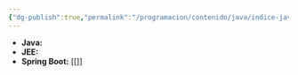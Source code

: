 ```yaml
---
{"dg-publish":true,"permalink":"/programacion/contenido/java/indice-java/"}
---
```


- **Java:**
- **JEE:**
- **Spring Boot:** [[]]